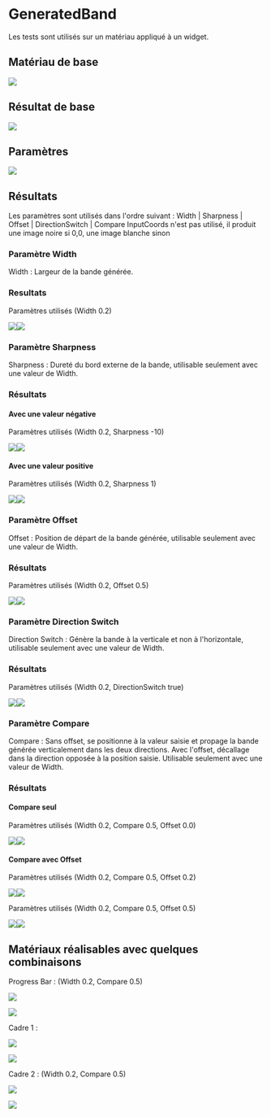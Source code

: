 # GeneratedBand

Les tests sont utilisés sur un matériau appliqué à un widget.

## Matériau de base
![](../../images/GeneratedBand/BaseMaterial.png)

## Résultat de base
![](../../images/GeneratedBand/BaseResult.png)

## Paramètres
![](../../images/GeneratedBand/Parametres.png)

## Résultats
Les paramètres sont utilisés dans l'ordre suivant :
Width | Sharpness | Offset | DirectionSwitch | Compare
InputCoords n'est pas utilisé, il produit une image noire si 0,0, une image blanche sinon

### Paramètre Width
Width : Largeur de la bande générée.
### Resultats
Paramètres utilisés (Width 0.2)

![](../../images/GeneratedBand/1A.png)![](../../images/GeneratedBand/1B.png)

### Paramètre Sharpness
Sharpness : Dureté du bord externe de la bande, utilisable seulement avec une valeur de Width.
### Résultats
#### Avec une valeur négative
Paramètres utilisés (Width 0.2, Sharpness -10)

![](../../images/GeneratedBand/2A.png)![](../../images/GeneratedBand/2B.png)
#### Avec une valeur positive
Paramètres utilisés (Width 0.2, Sharpness 1)

![](../../images/GeneratedBand/2C.png)![](../../images/GeneratedBand/2D.png)

### Paramètre Offset
Offset : Position de départ de la bande générée, utilisable seulement avec une valeur de Width.
### Résultats
Paramètres utilisés (Width 0.2, Offset 0.5)

![](../../images/GeneratedBand/3A.png)![](../../images/GeneratedBand/3B.png)

### Paramètre Direction Switch
Direction Switch : Génère la bande à la verticale et non à l'horizontale, utilisable seulement avec une valeur de Width.
### Résultats
Paramètres utilisés (Width 0.2, DirectionSwitch true)

![](../../images/GeneratedBand/4A.png)![](../../images/GeneratedBand/4B.png)

### Paramètre Compare
Compare : Sans offset, se positionne à la valeur saisie et propage la bande générée verticalement dans les deux directions. Avec l'offset, décallage dans la direction opposée à la position saisie. Utilisable seulement avec une valeur de Width.
### Résultats
#### Compare seul
Paramètres utilisés (Width 0.2, Compare 0.5, Offset 0.0)

![](../../images/GeneratedBand/5A.png)![](../../images/GeneratedBand/5B.png)

#### Compare avec Offset
Paramètres utilisés (Width 0.2, Compare 0.5, Offset 0.2)

![](../../images/GeneratedBand/5C.png)![](../../images/GeneratedBand/5D.png)

Paramètres utilisés (Width 0.2, Compare 0.5, Offset 0.5)

![](../../images/GeneratedBand/5E.png)![](../../images/GeneratedBand/5F.png)

## Matériaux réalisables avec quelques combinaisons
Progress Bar : (Width 0.2, Compare 0.5)

![](../../images/GeneratedBand/6A.png)

![](../../images/GeneratedBand/6B.png)

Cadre 1 : 

![](../../images/GeneratedBand/6C.png)

![](../../images/GeneratedBand/6D.png)

Cadre 2 : (Width 0.2, Compare 0.5)

![](../../images/GeneratedBand/6C.png)

![](../../images/GeneratedBand/6G.png)
